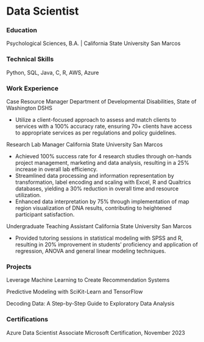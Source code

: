 # Data Scientist

### Education
Psychological Sciences, B.A. | California State University San Marcos

### Technical Skills
Python, SQL, Java, C, R, AWS, Azure

### Work Experience
Case Resource Manager
Department of Developmental Disabilities, State of Washington DSHS
- Utilize a client-focused approach to assess and match clients to services with a 100% accuracy rate, ensuring 70+ clients have access to appropriate services as per regulations and policy guidelines.


Research Lab Manager
California State University San Marcos
- Achieved 100% success rate for 4 research studies through on-hands project management, marketing and data analysis, resulting in a 25% increase in overall lab efficiency. 
- Streamlined data processing and information representation by transformation, label encoding and scaling with Excel, R and Qualtrics databases, yielding a 30% reduction in overall time and resource utilization.
- Enhanced data interpretation by 75% through implementation of map region visualization of DNA results, contributing to heightened participant satisfaction.

Undergraduate Teaching Assistant
California State University San Marcos
- Provided tutoring sessions in statistical modeling with SPSS and R, resulting in 20% improvement in students’ proficiency and application of regression, ANOVA and general linear modeling techniques.

### Projects
Leverage Machine Learning to Create Recommendation Systems

Predictive Modeling with SciKit-Learn and TensorFlow

Decoding Data: A Step-by-Step Guide to Exploratory Data Analysis

### Certifications
Azure Data Scientist Associate
Microsoft Certification, November 2023
